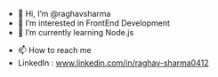 - 👋 Hi, I’m @raghavsharma
- 👀 I’m interested in FrontEnd Development
- 🌱 I’m currently learning Node.js
<!-- - 💞️ I’m looking to collaborate on  -->
- 📫 How to reach me 
-   LinkedIn : www.linkedin.com/in/raghav-sharma0412

<!---
raghavsharma04/raghavsharma04 is a ✨ special ✨ repository because its `README.md` (this file) appears on your GitHub profile.
You can click the Preview link to take a look at your changes.
--->

